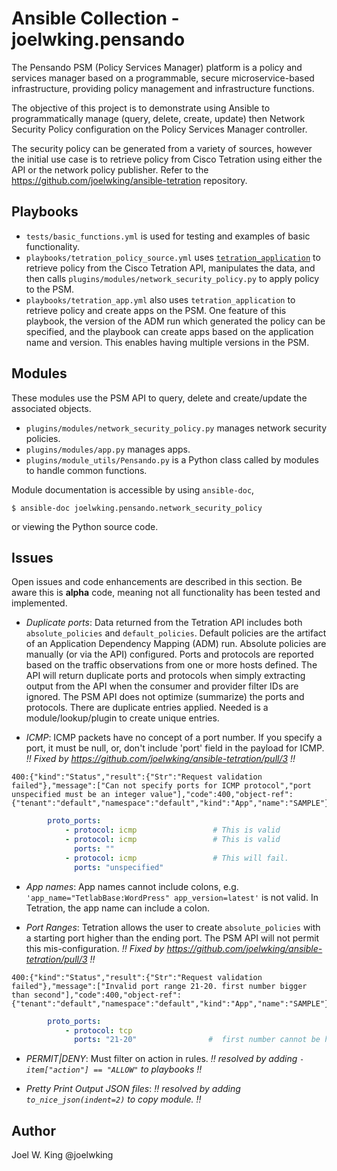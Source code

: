 # Ansible Collection - joelwking.pensando

The Pensando PSM (Policy Services Manager) platform is a policy and services manager based on a programmable, secure microservice-based infrastructure, providing policy management and infrastructure functions.

The objective of this project is to demonstrate using Ansible to programmatically manage (query, delete, create, update) then Network Security Policy configuration on the Policy Services Manager controller.

The security policy can be generated from a variety of sources, however the initial use case is to retrieve policy from Cisco Tetration using either the API or the network policy publisher. Refer to the https://github.com/joelwking/ansible-tetration repository.

## Playbooks
* `tests/basic_functions.yml` is used for testing and examples of basic functionality.
* `playbooks/tetration_policy_source.yml` uses [`tetration_application`](https://github.com/joelwking/ansible-tetration/blob/master/library/tetration_application.py) to retrieve policy from the Cisco Tetration API, manipulates the data, and then calls `plugins/modules/network_security_policy.py` to apply policy to the PSM.
* `playbooks/tetration_app.yml` also uses `tetration_application` to retrieve policy and create apps on the PSM. One feature of this playbook, the version of the ADM run which generated the policy can be specified, and the playbook can create apps based on the application name and version. This enables having multiple versions in the PSM.

## Modules
These modules use the PSM API to query, delete and create/update the associated objects.

* `plugins/modules/network_security_policy.py`  manages network security policies.
* `plugins/modules/app.py` manages apps.
* `plugins/module_utils/Pensando.py` is a Python class called by modules to handle common functions.


Module documentation is accessible by using `ansible-doc`,

```shell
$ ansible-doc joelwking.pensando.network_security_policy
```
or viewing the Python source code.

## Issues
Open issues and code enhancements are described in this section. Be aware this is **alpha** code, meaning not all functionality has been tested and implemented. 

* *Duplicate ports*: Data returned from the Tetration API includes both `absolute_policies` and `default_policies`. Default policies are the artifact of an Application Dependency Mapping (ADM) run. Absolute policies are manually (or via the API) configured. Ports and protocols are reported based on the traffic observations from one or more hosts defined. The API will return duplicate ports and protocols when simply extracting output from the API when the consumer and provider filter IDs are ignored. The PSM API does not optimize (summarize) the ports and protocols. There are duplicate entries applied. Needed is a module/lookup/plugin to create unique entries.

* *ICMP*: ICMP packets have no concept of a port number. If you specify a port, it must be null, or, don't include 'port' field in the payload for ICMP. *!! Fixed by https://github.com/joelwking/ansible-tetration/pull/3 !!*
```
400:{"kind":"Status","result":{"Str":"Request validation failed"},"message":["Can not specify ports for ICMP protocol","port unspecified must be an integer value"],"code":400,"object-ref":{"tenant":"default","namespace":"default","kind":"App","name":"SAMPLE"}}
```
```yaml
        proto_ports:
            - protocol: icmp                 # This is valid
            - protocol: icmp                 # This is valid
              ports: ""
            - protocol: icmp                 # This will fail.
              ports: "unspecified"
```        
* *App names*: App names cannot include colons, e.g. `'app_name="TetlabBase:WordPress" app_version=latest'` is not valid. In Tetration, the app name can include a colon. 

* *Port Ranges*: Tetration allows the user to create `absolute_policies` with a starting port higher than the ending port. The PSM API will not permit this mis-configuration. *!! Fixed by https://github.com/joelwking/ansible-tetration/pull/3 !!*

```
400:{"kind":"Status","result":{"Str":"Request validation failed"},"message":["Invalid port range 21-20. first number bigger than second"],"code":400,"object-ref":{"tenant":"default","namespace":"default","kind":"App","name":"SAMPLE"}}

```
```yaml
        proto_ports:
            - protocol: tcp
              ports: "21-20"                #  first number cannot be higher than second
```

* *PERMIT|DENY*: Must filter on action in rules. *!! resolved by adding `- item["action"] == "ALLOW"` to playbooks !!*

* *Pretty Print Output JSON files*: *!! resolved by adding `to_nice_json(indent=2)` to copy module. !!*

## Author
Joel W. King  @joelwking
